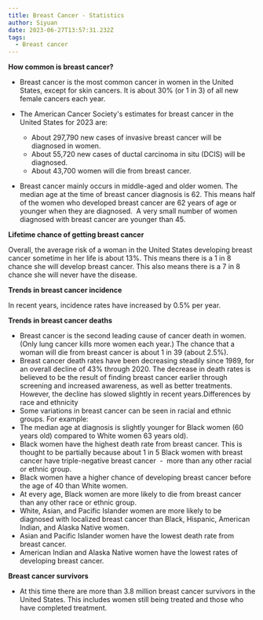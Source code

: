 ```yaml
---
title: Breast Cancer - Statistics
author: Siyuan
date: 2023-06-27T13:57:31.232Z
tags:
  - Breast cancer
---
```

**How common is breast cancer?**

* Breast cancer is the most common cancer in women in the United States, except for skin cancers. It is about 30% (or 1 in 3) of all new female cancers each year.
* The American Cancer Society's estimates for breast cancer in the United States for 2023 are: 

  * About 297,790 new cases of invasive breast cancer will be diagnosed in women. 
  * About 55,720 new cases of ductal carcinoma in situ (DCIS) will be diagnosed.  
  * About 43,700 women will die from breast cancer.
* Breast cancer mainly occurs in middle-aged and older women. The median age at the time of breast cancer diagnosis is 62. This means half of the women who developed breast cancer are 62 years of age or younger when they are diagnosed.  A very small number of women diagnosed with breast cancer are younger than 45.

**Lifetime chance of getting breast cancer**

Overall, the average risk of a woman in the United States developing breast cancer sometime in her life is about 13%. This means there is a 1 in 8 chance she will develop breast cancer. This also means there is a 7 in 8 chance she will never have the disease. 

**Trends in breast cancer incidence**

In recent years, incidence rates have increased by 0.5% per year.

**Trends in breast cancer deaths**

* Breast cancer is the second leading cause of cancer death in women. (Only lung cancer kills more women each year.) The chance that a woman will die from breast cancer is about 1 in 39 (about 2.5%).
* Breast cancer death rates have been decreasing steadily since 1989, for an overall decline of 43% through 2020. The decrease in death rates is believed to be the result of finding breast cancer earlier through screening and increased awareness, as well as better treatments. However, the decline has slowed slightly in recent years.Differences by race and ethnicity
* Some variations in breast cancer can be seen in racial and ethnic groups. For example:  
* The median age at diagnosis is slightly younger for Black women (60 years old) compared to White women 63 years old).
* Black women have the highest death rate from breast cancer. This is thought to be partially because about 1 in 5 Black women with breast cancer have triple-negative breast cancer  -  more than any other racial or ethnic group.
* Black women have a higher chance of developing breast cancer before the age of 40 than White women.
* At every age, Black women are more likely to die from breast cancer than any other race or ethnic group.
* White, Asian, and Pacific Islander women are more likely to be diagnosed with localized breast cancer than Black, Hispanic, American Indian, and Alaska Native women.  
* Asian and Pacific Islander women have the lowest death rate from breast cancer.
* American Indian and Alaska Native women have the lowest rates of developing breast cancer.

**Breast cancer survivors**

* At this time there are more than 3.8 million breast cancer survivors in the United States. This includes women still being treated and those who have completed treatment.